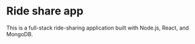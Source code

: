 # Ride share app

This is a full-stack ride-sharing application built with Node.js, React, and MongoDB.